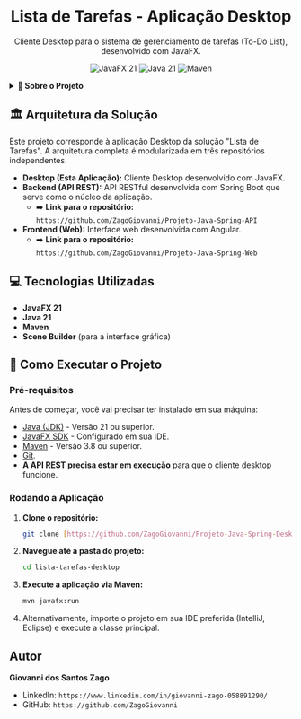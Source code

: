 <h1 align="center">Lista de Tarefas - Aplicação Desktop</h1>
<p align="center">Cliente Desktop para o sistema de gerenciamento de tarefas (To-Do List), desenvolvido com JavaFX.</p>

<p align="center">
  <img src="https://img.shields.io/badge/JavaFX-21-orange?style=for-the-badge&logo=openjfx" alt="JavaFX 21">
  <img src="https://img.shields.io/badge/Java-21-blue?style=for-the-badge&logo=java" alt="Java 21">
  <img src="https://img.shields.io/badge/Maven-4-red?style=for-the-badge&logo=apache-maven" alt="Maven">
</p>

<details>
  <summary><strong>📝 Sobre o Projeto</strong></summary>
  <br>
  Esta é a aplicação cliente de Desktop para o sistema "Lista de Tarefas". Ela oferece uma experiência nativa para o usuário, consumindo a mesma API REST que a versão web, permitindo o gerenciamento de tarefas diretamente do computador.

  O projeto foi desenvolvido seguindo o tutorial "Projeto Aplicação Full Stack" do professor Ricardo Tec.
</details>

## 🏛️ Arquitetura da Solução

Este projeto corresponde à aplicação Desktop da solução "Lista de Tarefas". A arquitetura completa é modularizada em três repositórios independentes.

* **Desktop (Esta Aplicação):** Cliente Desktop desenvolvido com JavaFX.
* **Backend (API REST):** API RESTful desenvolvida com Spring Boot que serve como o núcleo da aplicação.
    * ➡️ **Link para o repositório:** `https://github.com/ZagoGiovanni/Projeto-Java-Spring-API`
* **Frontend (Web):** Interface web desenvolvida com Angular.
    * ➡️ **Link para o repositório:** `https://github.com/ZagoGiovanni/Projeto-Java-Spring-Web`

## 💻 Tecnologias Utilizadas

- **JavaFX 21**
- **Java 21**
- **Maven**
- **Scene Builder** (para a interface gráfica)

## 🚀 Como Executar o Projeto

### Pré-requisitos

Antes de começar, você vai precisar ter instalado em sua máquina:
* [Java (JDK)](https://www.oracle.com/java/technologies/downloads/) - Versão 21 ou superior.
* [JavaFX SDK](https://gluonhq.com/products/javafx/) - Configurado em sua IDE.
* [Maven](https://maven.apache.org/download.cgi) - Versão 3.8 ou superior.
* [Git](https://git-scm.com/downloads).
* **A API REST precisa estar em execução** para que o cliente desktop funcione.

### Rodando a Aplicação

1.  **Clone o repositório:**
    ```bash
    git clone [https://github.com/ZagoGiovanni/Projeto-Java-Spring-Desktop.git]
    ```

2.  **Navegue até a pasta do projeto:**
    ```bash
    cd lista-tarefas-desktop
    ```

3.  **Execute a aplicação via Maven:**
    ```bash
    mvn javafx:run
    ```

4.  Alternativamente, importe o projeto em sua IDE preferida (IntelliJ, Eclipse) e execute a classe principal.

## Autor

**Giovanni dos Santos Zago**

- LinkedIn: `https://www.linkedin.com/in/giovanni-zago-058891290/`
- GitHub: `https://github.com/ZagoGiovanni`
